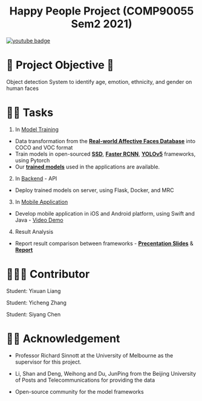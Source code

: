 <div align='center'>
  <h1>Happy People Project (COMP90055 Sem2 2021)</h1>
</div>


<!-- [![youtube badge](https://img.shields.io/youtube/views/_GdX4mrPM7E?style=for-the-badge&logo=youtube&logoColor=red)](https://youtu.be/_GdX4mrPM7E) -->
[![youtube badge](https://img.shields.io/badge/YouTube-FF0000?style=for-the-badge&logo=youtube&logoColor=white)](https://youtu.be/_GdX4mrPM7E)

# 🚀 Project Objective 🥳 

Object detection System to identify age, emotion, ethnicity, and gender on human faces



# 👨‍💻 Tasks

1. In [Model Training](https://github.com/Yicheng-ZHANG/COMP90055_HappyPeople/tree/main/Model%20Training)

- Data transformation from the [**Real-world Affective Faces Database**](http://www.whdeng.cn/raf/model1.html) into COCO and VOC format
- Train models in open-sourced [**SSD**](https://github.com/bubbliiiing/ssd-pytorch), [**Faster RCNN**](https://github.com/jwyang/faster-rcnn.pytorch), [**YOLOv5**](https://github.com/ultralytics/yolov5/tree/v5.0) frameworks, using Pytorch
- Our [**trained models**](https://drive.google.com/drive/folders/1tApOSxJigiSoclxau9_nBXM2P1DXP6Kl?usp=sharing) used in the applications are available.   

2. In [Backend](https://github.com/liang-yixuan/COMP90055_HappyPeople/tree/main/Backend) - API

- Deploy trained models on server, using Flask, Docker, and MRC

3. In [Mobile Application](https://github.com/liang-yixuan/COMP90055_HappyPeople/tree/main/Mobile%20Application)

- Develop mobile application in iOS and Android platform, using Swift and Java - [Video Demo](https://youtu.be/_GdX4mrPM7E)

4. Result Analysis

- Report result comparison between frameworks - [**Precentation Slides**](https://docs.google.com/presentation/d/1sKYIuoOt934rCShjMst34ckCDKpBUPqF/edit?usp=sharing&ouid=109103948869080525133&rtpof=true&sd=true) & [**Report**](https://drive.google.com/file/d/18AqVIqwiEsgNzCxA0Vcw87Xw7bbCx5nH/view?usp=sharing)



# 👩🏼‍🎓 Contributor 

Student: Yixuan Liang 

Student: Yicheng Zhang

Student: Siyang Chen



# 👋🏼 Acknowledgement

- Professor Richard Sinnott at the University of Melbourne as the supervisor for this project.

- Li, Shan and Deng, Weihong and Du, JunPing from the Beijing University of Posts and Telecommunications for providing the data
- Open-source community for the model frameworks
